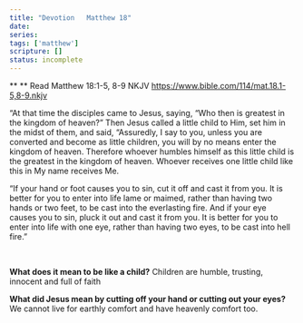 ```yaml
---
title: "Devotion   Matthew 18"
date: 
series: 
tags: ['matthew']
scripture: []
status: incomplete
---
```


**
**
Read Matthew‬ ‭18:1-5, 8-9‬ ‭NKJV‬‬
https://www.bible.com/114/mat.18.1-5,8-9.nkjv

“At that time the disciples came to Jesus, saying, “Who then is greatest in the kingdom of heaven?” Then Jesus called a little child to Him, set him in the midst of them, and said, “Assuredly, I say to you, unless you are converted and become as little children, you will by no means enter the kingdom of heaven. Therefore whoever humbles himself as this little child is the greatest in the kingdom of heaven. Whoever receives one little child like this in My name receives Me.

“If your hand or foot causes you to sin, cut it off and cast it from you. It is better for you to enter into life lame or maimed, rather than having two hands or two feet, to be cast into the everlasting fire. And if your eye causes you to sin, pluck it out and cast it from you. It is better for you to enter into life with one eye, rather than having two eyes, to be cast into hell fire.”

‭‭

**What does it mean to be like a child?**
Children are humble, trusting, innocent and full of faith

**What did Jesus mean by cutting off your hand or cutting out your eyes?**
We cannot live for earthly comfort and have heavenly comfort too.